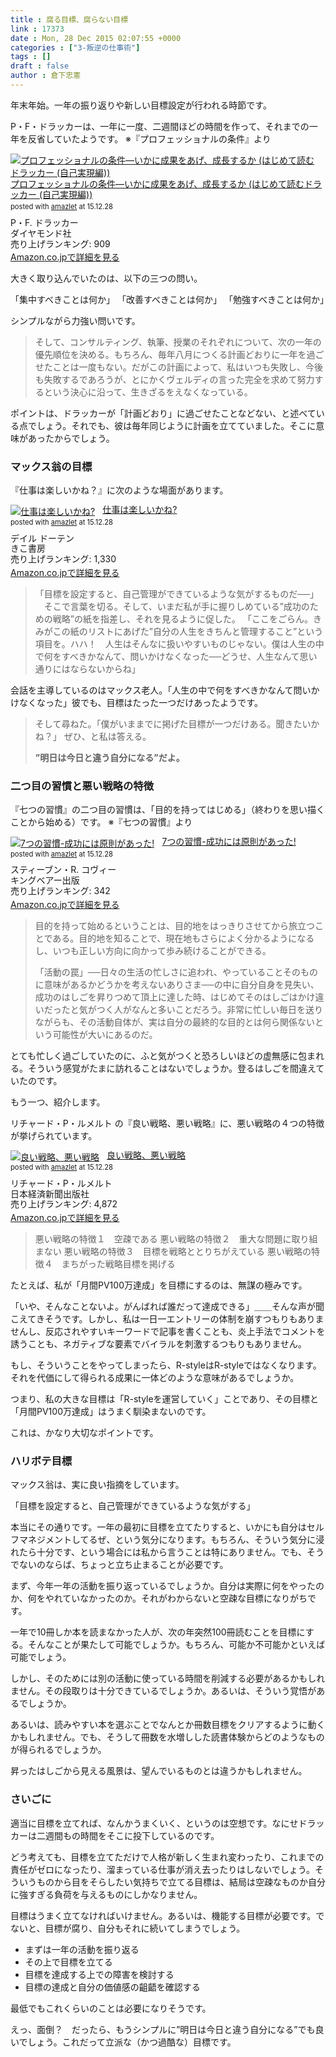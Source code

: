 ```yaml
---
title : 腐る目標、腐らない目標
link : 17373
date : Mon, 28 Dec 2015 02:07:55 +0000
categories : ["3-叛逆の仕事術"]
tags : []
draft : false
author : 倉下忠憲
---
```


年末年始。一年の振り返りや新しい目標設定が行われる時節です。

P・F・ドラッカーは、一年に一度、二週間ほどの時間を作って、それまでの一年を反省していたようです。
※『プロフェッショナルの条件』より

<div class="amazlet-box" style="margin-bottom:0px;"><div class="amazlet-image" style="float:left;margin:0px 12px 1px 0px;"><a href="http://www.amazon.co.jp/exec/obidos/ASIN/4478300593/rashita1000-22/ref=nosim/" name="amazletlink" target="_blank"><img src="http://ecx.images-amazon.com/images/I/51EG2EG9X3L._SL160_.jpg" alt="プロフェッショナルの条件―いかに成果をあげ、成長するか (はじめて読むドラッカー (自己実現編))" style="border: none;" /></a></div><div class="amazlet-info" style="line-height:120%; margin-bottom: 10px"><div class="amazlet-name" style="margin-bottom:10px;line-height:120%"><a href="http://www.amazon.co.jp/exec/obidos/ASIN/4478300593/rashita1000-22/ref=nosim/" name="amazletlink" target="_blank">プロフェッショナルの条件―いかに成果をあげ、成長するか (はじめて読むドラッカー (自己実現編))</a><div class="amazlet-powered-date" style="font-size:80%;margin-top:5px;line-height:120%">posted with <a href="http://www.amazlet.com/" title="amazlet" target="_blank">amazlet</a> at 15.12.28</div></div><div class="amazlet-detail">P・F. ドラッカー <br />ダイヤモンド社 <br />売り上げランキング: 909<br /></div><div class="amazlet-sub-info" style="float: left;"><div class="amazlet-link" style="margin-top: 5px"><a href="http://www.amazon.co.jp/exec/obidos/ASIN/4478300593/rashita1000-22/ref=nosim/" name="amazletlink" target="_blank">Amazon.co.jpで詳細を見る</a></div></div></div><div class="amazlet-footer" style="clear: left"></div></div>


大きく取り込んでいたのは、以下の三つの問い。

「集中すべきことは何か」
「改善すべきことは何か」
「勉強すべきことは何か」

シンプルながら力強い問いです。

<blockquote>
そして、コンサルティング、執筆、授業のそれぞれについて、次の一年の優先順位を決める。もちろん、毎年八月につくる計画どおりに一年を過ごせたことは一度もない。だがこの計画によって、私はいつも失敗し、今後も失敗するであろうが、とにかくヴェルディの言った完全を求めて努力するという決心に沿って、生きざるをえなくなっている。
</blockquote>

ポイントは、ドラッカーが「計画どおり」に過ごせたことなどない、と述べている点でしょう。それでも、彼は毎年同じように計画を立てていました。そこに意味があったからでしょう。

<H3>マックス翁の目標</H3>

『仕事は楽しいかね？』に次のような場面があります。

<div class="amazlet-box" style="margin-bottom:0px;"><div class="amazlet-image" style="float:left;margin:0px 12px 1px 0px;"><a href="http://www.amazon.co.jp/exec/obidos/ASIN/4877710787/rashita1000-22/ref=nosim/" name="amazletlink" target="_blank"><img src="http://ecx.images-amazon.com/images/I/51-akDCvHzL._SL160_.jpg" alt="仕事は楽しいかね?" style="border: none;" /></a></div><div class="amazlet-info" style="line-height:120%; margin-bottom: 10px"><div class="amazlet-name" style="margin-bottom:10px;line-height:120%"><a href="http://www.amazon.co.jp/exec/obidos/ASIN/4877710787/rashita1000-22/ref=nosim/" name="amazletlink" target="_blank">仕事は楽しいかね?</a><div class="amazlet-powered-date" style="font-size:80%;margin-top:5px;line-height:120%">posted with <a href="http://www.amazlet.com/" title="amazlet" target="_blank">amazlet</a> at 15.12.28</div></div><div class="amazlet-detail">デイル ドーテン <br />きこ書房 <br />売り上げランキング: 1,330<br /></div><div class="amazlet-sub-info" style="float: left;"><div class="amazlet-link" style="margin-top: 5px"><a href="http://www.amazon.co.jp/exec/obidos/ASIN/4877710787/rashita1000-22/ref=nosim/" name="amazletlink" target="_blank">Amazon.co.jpで詳細を見る</a></div></div></div><div class="amazlet-footer" style="clear: left"></div></div>


<blockquote>
「目標を設定すると、自己管理ができているような気がするものだ──」
　そこで言葉を切る。そして、いまだ私が手に握りしめている”成功のための戦略”の紙を指差し、それを見るように促した。
「ここをごらん。きみがこの紙のリストにあげた”自分の人生をきちんと管理すること”という項目を。ハハ！　人生はそんなに扱いやすいものじゃない。僕は人生の中で何をすべきかなんて、問いかけなくなった──どうせ、人生なんて思い通りにはならないからね」
</blockquote>

会話を主導しているのはマックス老人。「人生の中で何をすべきかなんて問いかけなくなった」彼でも、目標はたった一つだけあったようです。

<blockquote>
そして尋ねた。「僕がいままでに掲げた目標が一つだけある。聞きたいかね？」
ぜひ、と私は答える。

<strong>”明日は今日と違う自分になる”だよ。</strong>
</blockquote>

<H3>二つ目の習慣と悪い戦略の特徴</H3>

『七つの習慣』の二つ目の習慣は、「目的を持ってはじめる」（終わりを思い描くことから始める）です。
※『七つの習慣』より

<div class="amazlet-box" style="margin-bottom:0px;"><div class="amazlet-image" style="float:left;margin:0px 12px 1px 0px;"><a href="http://www.amazon.co.jp/exec/obidos/ASIN/4906638015/rashita1000-22/ref=nosim/" name="amazletlink" target="_blank"><img src="http://ecx.images-amazon.com/images/I/51JHD9GEK0L._SL160_.jpg" alt="7つの習慣-成功には原則があった!" style="border: none;" /></a></div><div class="amazlet-info" style="line-height:120%; margin-bottom: 10px"><div class="amazlet-name" style="margin-bottom:10px;line-height:120%"><a href="http://www.amazon.co.jp/exec/obidos/ASIN/4906638015/rashita1000-22/ref=nosim/" name="amazletlink" target="_blank">7つの習慣-成功には原則があった!</a><div class="amazlet-powered-date" style="font-size:80%;margin-top:5px;line-height:120%">posted with <a href="http://www.amazlet.com/" title="amazlet" target="_blank">amazlet</a> at 15.12.28</div></div><div class="amazlet-detail">スティーブン・R. コヴィー <br />キングベアー出版 <br />売り上げランキング: 342<br /></div><div class="amazlet-sub-info" style="float: left;"><div class="amazlet-link" style="margin-top: 5px"><a href="http://www.amazon.co.jp/exec/obidos/ASIN/4906638015/rashita1000-22/ref=nosim/" name="amazletlink" target="_blank">Amazon.co.jpで詳細を見る</a></div></div></div><div class="amazlet-footer" style="clear: left"></div></div>


<blockquote>
目的を持って始めるということは、目的地をはっきりさせてから旅立つことである。目的地を知ることで、現在地もさらによく分かるようになるし、いつも正しい方向に向かって歩み続けることができる。

「活動の罠」──日々の生活の忙しさに追われ、やっていることそのものに意味があるかどうかを考えないありさま──の中に自分自身を見失い、成功のはしごを昇りつめて頂上に達した時、はじめてそのはしごはかけ違いだったと気がつく人がなんと多いことだろう。非常に忙しい毎日を送りながらも、その活動自体が、実は自分の最終的な目的とは何ら関係ないという可能性が大いにあるのだ。
</blockquote>

とても忙しく過ごしていたのに、ふと気がつくと恐ろしいほどの虚無感に包まれる。そういう感覚がたまに訪れることはないでしょうか。登るはしごを間違えていたのです。

もう一つ、紹介します。

リチャード・P・ルメルト の『良い戦略、悪い戦略』に、悪い戦略の４つの特徴が挙げられています。

<div class="amazlet-box" style="margin-bottom:0px;"><div class="amazlet-image" style="float:left;margin:0px 12px 1px 0px;"><a href="http://www.amazon.co.jp/exec/obidos/ASIN/4532318092/rashita1000-22/ref=nosim/" name="amazletlink" target="_blank"><img src="http://ecx.images-amazon.com/images/I/51ITlNHWGcL._SL160_.jpg" alt="良い戦略、悪い戦略" style="border: none;" /></a></div><div class="amazlet-info" style="line-height:120%; margin-bottom: 10px"><div class="amazlet-name" style="margin-bottom:10px;line-height:120%"><a href="http://www.amazon.co.jp/exec/obidos/ASIN/4532318092/rashita1000-22/ref=nosim/" name="amazletlink" target="_blank">良い戦略、悪い戦略</a><div class="amazlet-powered-date" style="font-size:80%;margin-top:5px;line-height:120%">posted with <a href="http://www.amazlet.com/" title="amazlet" target="_blank">amazlet</a> at 15.12.28</div></div><div class="amazlet-detail">リチャード・P・ルメルト <br />日本経済新聞出版社 <br />売り上げランキング: 4,872<br /></div><div class="amazlet-sub-info" style="float: left;"><div class="amazlet-link" style="margin-top: 5px"><a href="http://www.amazon.co.jp/exec/obidos/ASIN/4532318092/rashita1000-22/ref=nosim/" name="amazletlink" target="_blank">Amazon.co.jpで詳細を見る</a></div></div></div><div class="amazlet-footer" style="clear: left"></div></div>

<blockquote>
悪い戦略の特徴１　空疎である
悪い戦略の特徴２　重大な問題に取り組まない
悪い戦略の特徴３　目標を戦略ととりちがえている
悪い戦略の特徴４　まちがった戦略目標を掲げる
</blockquote>

たとえば、私が「月間PV100万達成」を目標にするのは、無謀の極みです。

「いや、そんなことないよ。がんばれば誰だって達成できる」＿＿そんな声が聞こえてきそうです。しかし、私は一日一エントリーの体制を崩すつもりもありませんし、反応されやすいキーワードで記事を書くことも、炎上手法でコメントを誘うことも、ネガティブな要素でバイラルを刺激するつもりもありません。

もし、そういうことをやってしまったら、R-styleはR-styleではなくなります。それを代価にして得られる成果に一体どのような意味があるでしょうか。

つまり、私の大きな目標は「R-styleを運営していく」ことであり、その目標と「月間PV100万達成」はうまく馴染まないのです。

これは、かなり大切なポイントです。

<H3>ハリボテ目標</H3>

マックス翁は、実に良い指摘をしています。

「目標を設定すると、自己管理ができているような気がする」

本当にその通りです。一年の最初に目標を立てたりすると、いかにも自分はセルフマネジメントしてるぜ、という気分になります。もちろん、そういう気分に浸れたら十分です、という場合には私から言うことは特にありません。でも、そうでないのならば、ちょっと立ち止まることが必要です。

まず、今年一年の活動を振り返っているでしょうか。自分は実際に何をやったのか、何をやれていなかったのか。それがわからないと空疎な目標になりがちです。

一年で10冊しか本を読まなかった人が、次の年突然100冊読むことを目標にする。そんなことが果たして可能でしょうか。もちろん、可能か不可能かといえば可能でしょう。

しかし、そのためには別の活動に使っている時間を削減する必要があるかもしれません。その段取りは十分できているでしょうか。あるいは、そういう覚悟があるでしょうか。

あるいは、読みやすい本を選ぶことでなんとか冊数目標をクリアするように動くかもしれません。でも、そうして冊数を水増しした読書体験からどのようなものが得られるでしょうか。

昇ったはしごから見える風景は、望んでいるものとは違うかもしれません。

<H3>さいごに</H3>

適当に目標を立てれば、なんかうまくいく、というのは空想です。なにせドラッカーは二週間もの時間をそこに投下しているのです。

どう考えても、目標を立てただけで人格が新しく生まれ変わったり、これまでの責任がゼロになったり、溜まっている仕事が消え去ったりはしないでしょう。そういうものから目をそらしたい気持ちで立てる目標は、結局は空疎なものか自分に強すぎる負荷を与えるものにしかなりません。

目標はうまく立てなければいけません。あるいは、機能する目標が必要です。でないと、目標が腐り、自分もそれに続いてしまうでしょう。

<ul>
<li>まずは一年の活動を振り返る</li>
<li>その上で目標を立てる</li>
<li>目標を達成する上での障害を検討する</li>
<li>目標の達成と自分の価値感の齟齬を確認する</li>
</ul>

最低でもこれくらいのことは必要になりそうです。

えっ、面倒？　だったら、もうシンプルに”明日は今日と違う自分になる”でも良いでしょう。これだって立派な（かつ過酷な）目標です。
